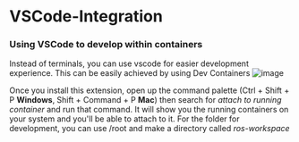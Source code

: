 # VSCode-Integration
### Using VSCode to develop within containers
Instead of terminals, you can use vscode for easier development experience. This can be easily achieved by using Dev Containers
![image](https://github.com/SEG4910-Capstone/VSCode-Integration/assets/67022316/b64abdc8-96a8-48ea-a4f9-ed12a9c63471)

Once you install this extension, open up the command palette (Ctrl + Shift + P **Windows**, Shift + Command + P **Mac**) then search for _attach to running container_ and run that command. It will show you the running containers on your system and you'll be able to attach to it. For the folder for development, you can use /root and make a directory called _ros-workspace_
